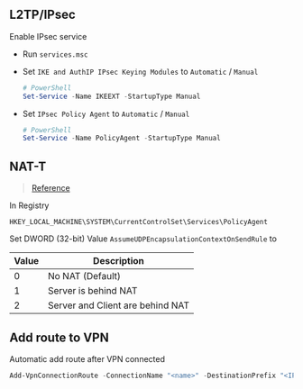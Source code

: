 ## L2TP/IPsec

Enable IPsec service

- Run `services.msc`
- Set `IKE and AuthIP IPsec Keying Modules` to `Automatic` / `Manual`
  
  ```powershell
  # PowerShell
  Set-Service -Name IKEEXT -StartupType Manual
  ```

- Set `IPsec Policy Agent` to `Automatic` / `Manual`
  
  ```powershell
  # PowerShell
  Set-Service -Name PolicyAgent -StartupType Manual
  ```

## NAT-T

> [Reference](https://docs.microsoft.com/en-us/troubleshoot/windows-server/networking/configure-l2tp-ipsec-server-behind-nat-t-device)

In Registry
```
HKEY_LOCAL_MACHINE\SYSTEM\CurrentControlSet\Services\PolicyAgent
```

Set DWORD (32-bit) Value `AssumeUDPEncapsulationContextOnSendRule` to

| Value | Description |
|-|-|
| 0 | No NAT (Default) |
| 1 | Server is behind NAT |
| 2 | Server and Client are behind NAT |

## Add route to VPN

Automatic add route after VPN connected

```powershell
Add-VpnConnectionRoute -ConnectionName "<name>" -DestinationPrefix "<IP/Prefix>" -PassThru
```
